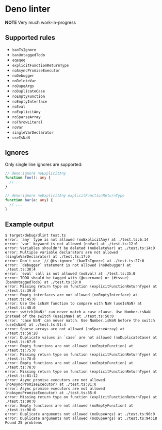 # Deno linter

**NOTE**
Very much work-in-progress

## Supported rules

- `banTsIgnore`
- `banUntaggedTodo`
- `eqeqeq`
- `explicitFunctionReturnType`
- `noAsyncPromiseExecutor`
- `noDebugger`
- `noDeleteVar`
- `noDupeArgs`
- `noDuplicateCase`
- `noEmptyFunction`
- `noEmptyInterface`
- `noEval`
- `noExplicitAny`
- `noSparseArray`
- `noThrowLiteral`
- `noVar`
- `singleVarDeclarator`
- `useIsNaN`

## Ignores

Only single line ignores are supported:

```ts
// deno:ignore noExplicitAny
function foo(): any {
  // ...
}

// deno:ignore noExplicitAny explicitFunctionReturnType
function bar(a: any) {
  // ...
}
```

## Example output

```shell
$ target/debug/dlint test.ts
error: `any` type is not allowed (noExplicitAny) at ./test.ts:6:14
error: `var` keyword is not allowed (noVar) at ./test.ts:12:0
error: Variables shouldn't be deleted (noDeleteVar) at ./test.ts:14:0
error: Multiple variable declarators are not allowed (singleVarDeclarator) at ./test.ts:17:0
error: Don't use `// @ts-ignore` (banTsIgnore) at ./test.ts:27:0
error: `debugger` statement is not allowed (noDebugger) at ./test.ts:30:4
error: `eval` call is not allowed (noEval) at ./test.ts:35:0
error: TODO should be tagged with (@username) or (#issue) (banUntaggedTodo) at ./test.ts:38:0
error: Missing return type on function (explicitFunctionReturnType) at ./test.ts:39:0
error: Empty interfaces are not allowed (noEmptyInterface) at ./test.ts:45:0
error: Use the isNaN function to compare with NaN (useIsNaN) at ./test.ts:48:0
error: switch(NaN)' can never match a case clause. Use Number.isNaN instead of the switch (useIsNaN) at ./test.ts:50:0
error: 'case NaN' can never match. Use Number.isNaN before the switch (useIsNaN) at ./test.ts:51:4
error: Sparse arrays are not allowed (noSparseArray) at ./test.ts:58:20
error: Duplicate values in `case` are not allowed (noDuplicateCase) at ./test.ts:67:9
error: Empty functions are not allowed (noEmptyFunction) at ./test.ts:75:0
error: Missing return type on function (explicitFunctionReturnType) at ./test.ts:78:0
error: Empty functions are not allowed (noEmptyFunction) at ./test.ts:78:0
error: Missing return type on function (explicitFunctionReturnType) at ./test.ts:81:12
error: Async promise executors are not allowed (noAsyncPromiseExecutor) at ./test.ts:81:0
error: Async promise executors are not allowed (noAsyncPromiseExecutor) at ./test.ts:85:0
error: Missing return type on function (explicitFunctionReturnType) at ./test.ts:90:0
error: Empty functions are not allowed (noEmptyFunction) at ./test.ts:90:0
error: Duplicate arguments not allowed (noDupeArgs) at ./test.ts:90:0
error: Duplicate arguments not allowed (noDupeArgs) at ./test.ts:94:18
Found 25 problems
```
